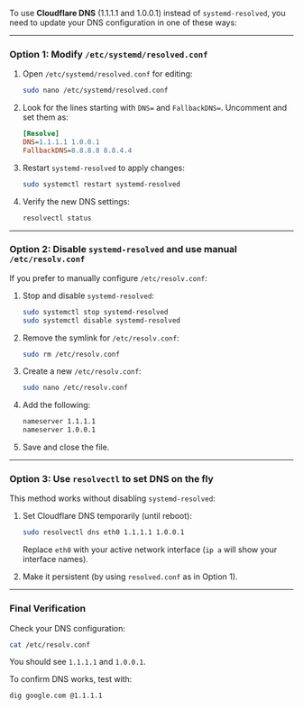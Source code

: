 

To use **Cloudflare DNS** (1.1.1.1 and 1.0.0.1) instead of `systemd-resolved`, you need to update your DNS configuration in one of these ways:

---

### **Option 1: Modify `/etc/systemd/resolved.conf`**
1. Open `/etc/systemd/resolved.conf` for editing:
   ```bash
   sudo nano /etc/systemd/resolved.conf
   ```

2. Look for the lines starting with `DNS=` and `FallbackDNS=`. Uncomment and set them as:
   ```ini
   [Resolve]
   DNS=1.1.1.1 1.0.0.1
   FallbackDNS=8.8.8.8 8.8.4.4
   ```

3. Restart `systemd-resolved` to apply changes:
   ```bash
   sudo systemctl restart systemd-resolved
   ```

4. Verify the new DNS settings:
   ```bash
   resolvectl status
   ```

---

### **Option 2: Disable `systemd-resolved` and use manual `/etc/resolv.conf`**
If you prefer to manually configure `/etc/resolv.conf`:
1. Stop and disable `systemd-resolved`:
   ```bash
   sudo systemctl stop systemd-resolved
   sudo systemctl disable systemd-resolved
   ```

2. Remove the symlink for `/etc/resolv.conf`:
   ```bash
   sudo rm /etc/resolv.conf
   ```

3. Create a new `/etc/resolv.conf`:
   ```bash
   sudo nano /etc/resolv.conf
   ```

4. Add the following:
   ```bash
   nameserver 1.1.1.1
   nameserver 1.0.0.1
   ```

5. Save and close the file.

---

### **Option 3: Use `resolvectl` to set DNS on the fly**
This method works without disabling `systemd-resolved`:
1. Set Cloudflare DNS temporarily (until reboot):
   ```bash
   sudo resolvectl dns eth0 1.1.1.1 1.0.0.1
   ```

   Replace `eth0` with your active network interface (`ip a` will show your interface names).

2. Make it persistent (by using `resolved.conf` as in Option 1).

---

### **Final Verification**
Check your DNS configuration:
```bash
cat /etc/resolv.conf
```
You should see `1.1.1.1` and `1.0.0.1`.

To confirm DNS works, test with:
```bash
dig google.com @1.1.1.1
```
